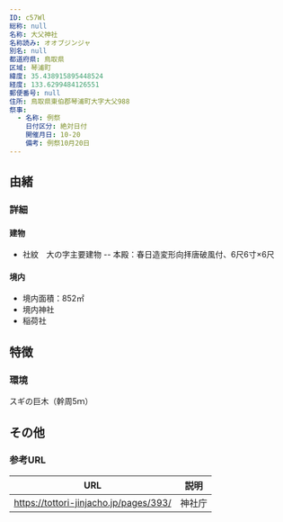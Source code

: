 ```yaml
---
ID: c57Wl
総称: null
名称: 大父神社
名称読み: オオブジンジャ
別名: null
都道府県: 鳥取県
区域: 琴浦町
緯度: 35.438915895448524
経度: 133.6299484126551
郵便番号: null
住所: 鳥取県東伯郡琴浦町大字大父988
祭事:
  - 名称: 例祭
    日付区分: 絶対日付
    開催月日: 10-20
    備考: 例祭10月20日
---
```


## 由緒

### 詳細

#### 建物

- 社紋　大の字主要建物 -- 本殿：春日造変形向拝唐破風付、6尺6寸×6尺

#### 境内

- 境内面積：852㎡
- 境内神社
- 稲荷社

## 特徴

### 環境

スギの巨木（幹周5ｍ）

## その他

### 参考URL

| URL                                    | 説明   |
| -------------------------------------- | ------ |
| https://tottori-jinjacho.jp/pages/393/ | 神社庁 |
